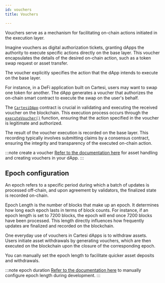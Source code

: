 ```yaml
---
id: vouchers
title: Vouchers

---
```


Vouchers serve as a mechanism for facilitating on-chain actions initiated in the execution layer.

Imagine vouchers as digital authorization tickets, granting dApps the authority to execute specific actions directly on the base layer. This voucher encapsulates the details of the desired on-chain action, such as a token swap request or asset transfer.

The voucher explicitly specifies the action that the dApp intends to execute on the base layer.

For instance, in a DeFi application built on Cartesi, users may want to swap one token for another. The dApp generates a voucher that authorizes the on-chain smart contract to execute the swap on the user's behalf.

The [`CartesiDApp`](../json-rpc/application.md) contract is crucial in validating and executing the received voucher on the blockchain. This execution process occurs through the [`executeVoucher()`](../json-rpc/application.md/#executevoucher) function, ensuring that the action specified in the voucher is legitimate and authorized.

The result of the voucher execution is recorded on the base layer. This recording typically involves submitting claims by a consensus contract, ensuring the integrity and transparency of the executed on-chain action.

:::note create a voucher
[Refer to the documentation here](../../development/asset-handling.md) for asset handling and creating vouchers in your dApp.
:::

## Epoch configuration

An epoch refers to a specific period during which a batch of updates is processed off-chain, and upon agreement by validators, the finalized state is recorded on-chain.

Epoch Length is the number of blocks that make up an epoch. It determines how long each epoch lasts in terms of block counts. For instance, if an epoch length is set to 7200 blocks, the epoch will end once 7200 blocks have been processed. This length directly influences how frequently updates are finalized and recorded on the blockchain.

One everyday use of vouchers in Cartesi dApps is to withdraw assets. Users initiate asset withdrawals by generating vouchers, which are then executed on the blockchain upon the closure of the corresponding epoch.

You can manually set the epoch length to facilitate quicker asset deposits and withdrawals.

:::note epoch duration
[Refer to the documentation here](../../development/cli-commands.md/#run) to manually configure epoch length during development.
:::
